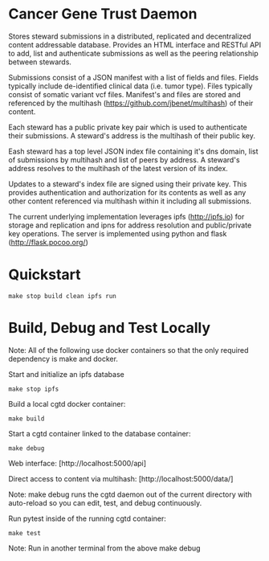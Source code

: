 # Cancer Gene Trust Daemon

Stores steward submissions in a distributed, replicated and decentralized
content addressable database.  Provides an HTML interface and RESTful API to
add, list and authenticate submissions as well as the peering relationship
between stewards.

Submissions consist of a JSON manifest with a list of fields and files. Fields
typically include de-identified clinical data (i.e. tumor type).  Files
typically consist of somatic variant vcf files.  Manifest's and files are
stored and referenced by the multihash (https://github.com/jbenet/multihash) of
their content.

Each steward has a public private key pair which is used to authenticate their
submissions. A steward's address is the multihash of their public key.

Eash steward has a top level JSON index file containing it's dns domain, list
of submissions by multihash and list of peers by address. A steward's address
resolves to the multihash of the latest version of its index.

Updates to a steward's index file are signed using their private key.  This
provides authentication and authorization for its contents as well as any other
content referenced via multihash within it including all submissions.

The current underlying implementation leverages ipfs (http://ipfs.io) for
storage and replication and ipns for address resolution and public/private key
operations.  The server is implemented using python and flask
(http://flask.pocoo.org/)

# Quickstart 

    make stop build clean ipfs run

# Build, Debug and Test Locally

Note: All of the following use docker containers so that the only required
dependency is make and docker.

Start and initialize an ipfs database

    make stop ipfs

Build a local cgtd docker container:

    make build

Start a cgtd container linked to the database container:

    make debug

Web interface: [http://localhost:5000/api]

Direct access to content via multihash:
[http://localhost:5000/data/<multihash>]

Note: make debug runs the cgtd daemon out of the current directory with
auto-reload so you can edit, test, and debug continuously.

Run pytest inside of the running cgtd container:

    make test

Note: Run in another terminal from the above make debug
